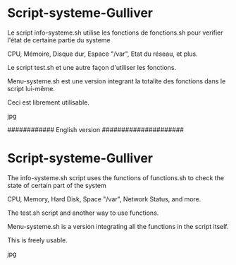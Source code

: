 # Script-systeme-Gulliver
Le script info-systeme.sh utilise les fonctions de fonctions.sh pour verifier l'état de certaine partie du systeme

CPU, Mémoire, Disque dur, Espace "/var", Etat du réseau, et plus.

Le script test.sh et une autre façon d'utiliser les fonctions.

Menu-systeme.sh est une version integrant la totalite des fonctions dans le script lui-même.

Ceci est librement utilisable.

jpg

############ English version #####################
# Script-systeme-Gulliver
The info-systeme.sh script uses the functions of functions.sh to check the state of certain part of the system

CPU, Memory, Hard Disk, Space "/var", Network Status, and more.

The test.sh script and another way to use functions.

Menu-systeme.sh is a version integrating all the functions in the script itself.

This is freely usable.

jpg
